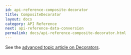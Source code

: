 ```yaml
---
id: api-reference-composite-decorator
title: CompositeDecorator
layout: docs
category: API Reference
next: api-reference-data-conversion
permalink: docs/api-reference-composite-decorator.html
---
```


See the [advanced topic article on Decorators](/draft-js/docs/advanced-topics-decorators.html#compositedecorator).
